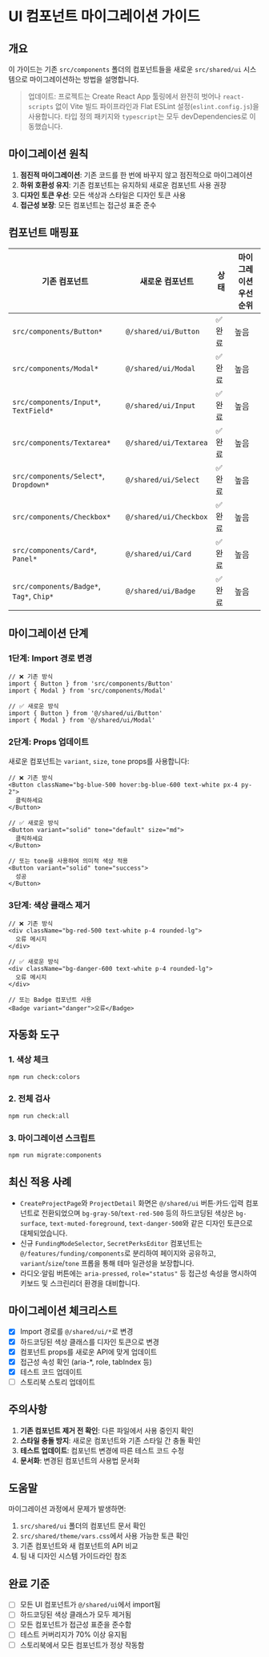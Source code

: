 # UI 컴포넌트 마이그레이션 가이드

## 개요

이 가이드는 기존 `src/components` 폴더의 컴포넌트들을 새로운 `src/shared/ui` 시스템으로 마이그레이션하는 방법을 설명합니다.

> 업데이트: 프로젝트는 Create React App 툴링에서 완전히 벗어나 `react-scripts` 없이 Vite 빌드 파이프라인과 Flat ESLint 설정(`eslint.config.js`)을 사용합니다. 타입 정의 패키지와 `typescript`는 모두 devDependencies로 이동했습니다.

## 마이그레이션 원칙

1. **점진적 마이그레이션**: 기존 코드를 한 번에 바꾸지 않고 점진적으로 마이그레이션
2. **하위 호환성 유지**: 기존 컴포넌트는 유지하되 새로운 컴포넌트 사용 권장
3. **디자인 토큰 우선**: 모든 색상과 스타일은 디자인 토큰 사용
4. **접근성 보장**: 모든 컴포넌트는 접근성 표준 준수

## 컴포넌트 매핑표

| 기존 컴포넌트 | 새로운 컴포넌트 | 상태 | 마이그레이션 우선순위 |
|--------------|----------------|------|-------------------|
| `src/components/Button*` | `@/shared/ui/Button` | ✅ 완료 | 높음 |
| `src/components/Modal*` | `@/shared/ui/Modal` | ✅ 완료 | 높음 |
| `src/components/Input*`, `TextField*` | `@/shared/ui/Input` | ✅ 완료 | 높음 |
| `src/components/Textarea*` | `@/shared/ui/Textarea` | ✅ 완료 | 높음 |
| `src/components/Select*`, `Dropdown*` | `@/shared/ui/Select` | ✅ 완료 | 높음 |
| `src/components/Checkbox*` | `@/shared/ui/Checkbox` | ✅ 완료 | 높음 |
| `src/components/Card*`, `Panel*` | `@/shared/ui/Card` | ✅ 완료 | 높음 |
| `src/components/Badge*`, `Tag*`, `Chip*` | `@/shared/ui/Badge` | ✅ 완료 | 높음 |

## 마이그레이션 단계

### 1단계: Import 경로 변경

```tsx
// ❌ 기존 방식
import { Button } from 'src/components/Button'
import { Modal } from 'src/components/Modal'

// ✅ 새로운 방식
import { Button } from '@/shared/ui/Button'
import { Modal } from '@/shared/ui/Modal'
```

### 2단계: Props 업데이트

새로운 컴포넌트는 `variant`, `size`, `tone` props를 사용합니다:

```tsx
// ❌ 기존 방식
<Button className="bg-blue-500 hover:bg-blue-600 text-white px-4 py-2">
  클릭하세요
</Button>

// ✅ 새로운 방식
<Button variant="solid" tone="default" size="md">
  클릭하세요
</Button>

// 또는 tone을 사용하여 의미적 색상 적용
<Button variant="solid" tone="success">
  성공
</Button>
```

### 3단계: 색상 클래스 제거

```tsx
// ❌ 기존 방식
<div className="bg-red-500 text-white p-4 rounded-lg">
  오류 메시지
</div>

// ✅ 새로운 방식
<div className="bg-danger-600 text-white p-4 rounded-lg">
  오류 메시지
</div>

// 또는 Badge 컴포넌트 사용
<Badge variant="danger">오류</Badge>
```

## 자동화 도구

### 1. 색상 체크

```bash
npm run check:colors
```

### 2. 전체 검사

```bash
npm run check:all
```

### 3. 마이그레이션 스크립트

```bash
npm run migrate:components
```

## 최신 적용 사례

- `CreateProjectPage`와 `ProjectDetail` 화면은 `@/shared/ui` 버튼·카드·입력 컴포넌트로 전환되었으며 `bg-gray-50`/`text-red-500` 등의 하드코딩된 색상은 `bg-surface`, `text-muted-foreground`, `text-danger-500`와 같은 디자인 토큰으로 대체되었습니다.
- 신규 `FundingModeSelector`, `SecretPerksEditor` 컴포넌트는 `@/features/funding/components`로 분리하여 페이지와 공유하고, `variant`/`size`/`tone` 프롭을 통해 테마 일관성을 보장합니다.
- 라디오·알림 버튼에는 `aria-pressed`, `role="status"` 등 접근성 속성을 명시하여 키보드 및 스크린리더 환경을 대비합니다.

## 마이그레이션 체크리스트

- [x] Import 경로를 `@/shared/ui/*`로 변경
- [x] 하드코딩된 색상 클래스를 디자인 토큰으로 변경
- [x] 컴포넌트 props를 새로운 API에 맞게 업데이트
- [x] 접근성 속성 확인 (aria-*, role, tabIndex 등)
- [x] 테스트 코드 업데이트
- [ ] 스토리북 스토리 업데이트

## 주의사항

1. **기존 컴포넌트 제거 전 확인**: 다른 파일에서 사용 중인지 확인
2. **스타일 충돌 방지**: 새로운 컴포넌트와 기존 스타일 간 충돌 확인
3. **테스트 업데이트**: 컴포넌트 변경에 따른 테스트 코드 수정
4. **문서화**: 변경된 컴포넌트의 사용법 문서화

## 도움말

마이그레이션 과정에서 문제가 발생하면:

1. `src/shared/ui` 폴더의 컴포넌트 문서 확인
2. `src/shared/theme/vars.css`에서 사용 가능한 토큰 확인
3. 기존 컴포넌트와 새 컴포넌트의 API 비교
4. 팀 내 디자인 시스템 가이드라인 참조

## 완료 기준

- [ ] 모든 UI 컴포넌트가 `@/shared/ui`에서 import됨
- [ ] 하드코딩된 색상 클래스가 모두 제거됨
- [ ] 모든 컴포넌트가 접근성 표준을 준수함
- [ ] 테스트 커버리지가 70% 이상 유지됨
- [ ] 스토리북에서 모든 컴포넌트가 정상 작동함
